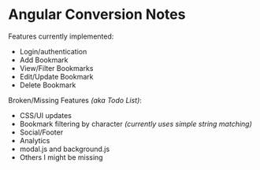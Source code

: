 # Angular Conversion Notes

Features currently implemented:

  * Login/authentication
  * Add Bookmark
  * View/Filter Bookmarks
  * Edit/Update Bookmark
  * Delete Bookmark

Broken/Missing Features *(aka Todo List)*:

  * CSS/UI updates
  * Bookmark filtering by character *(currently uses simple string matching)*
  * Social/Footer
  * Analytics
  * modal.js and background.js
  * Others I might be missing
